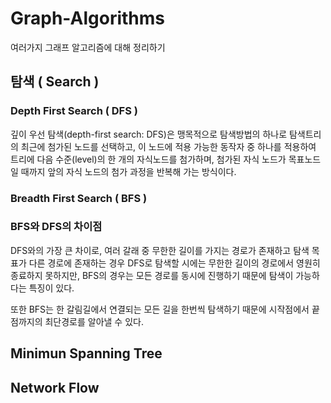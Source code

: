 # Graph-Algorithms
여러가지 그래프 알고리즘에 대해 정리하기

## 탐색 ( Search )

### Depth First Search ( DFS )
깊이 우선 탐색(depth-first search: DFS)은 맹목적으로 탐색방법의 하나로 탐색트리의 최근에 첨가된 노드를 선택하고, 이 노드에 적용 가능한 동작자 중 하나를 적용하여 트리에 다음 수준(level)의 한 개의 자식노드를 첨가하며, 첨가된 자식 노드가 목표노드일 때까지 앞의 자식 노드의 첨가 과정을 반복해 가는 방식이다.


### Breadth First Search ( BFS )

### BFS와 DFS의 차이점
DFS와의 가장 큰 차이로, 여러 갈래 중 무한한 길이를 가지는 경로가 존재하고 탐색 목표가 다른 경로에 존재하는 경우 DFS로 탐색할 시에는 무한한 길이의 경로에서 영원히 종료하지 못하지만, BFS의 경우는 모든 경로를 동시에 진행하기 때문에 탐색이 가능하다는 특징이 있다.

또한 BFS는 한 갈림길에서 연결되는 모든 길을 한번씩 탐색하기 때문에 시작점에서 끝점까지의 최단경로를 알아낼 수 있다. 


## Minimun Spanning Tree

## Network Flow
